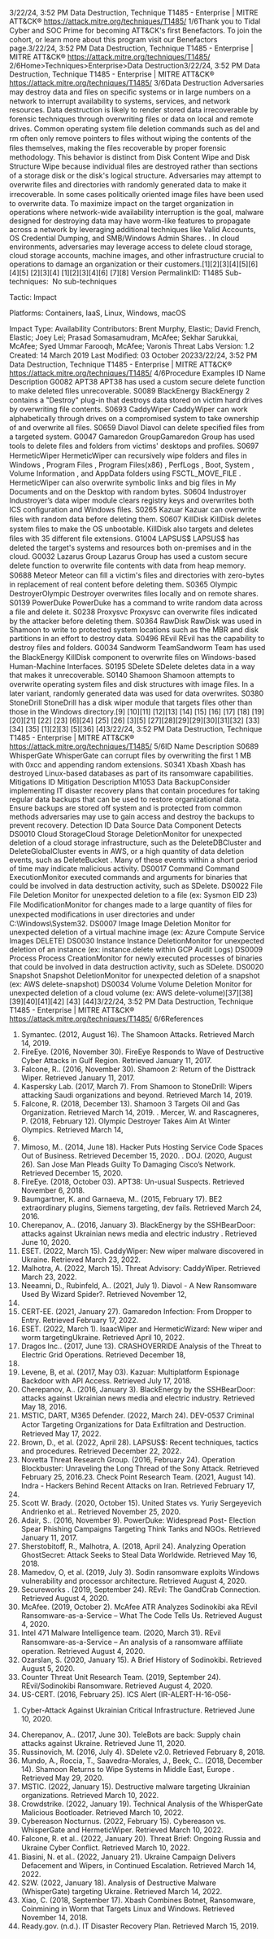 3/22/24, 3:52 PM Data Destruction, Technique T1485 - Enterprise | MITRE ATT&CK®
https://attack.mitre.org/techniques/T1485/ 1/6Thank you to Tidal Cyber and SOC Prime for becoming ATT&CK's ﬁrst Benefactors. To join the cohort, or learn more about this program visit our
Benefactors page.3/22/24, 3:52 PM Data Destruction, Technique T1485 - Enterprise | MITRE ATT&CK®
https://attack.mitre.org/techniques/T1485/ 2/6Home>Techniques>Enterprise>Data Destruction3/22/24, 3:52 PM Data Destruction, Technique T1485 - Enterprise | MITRE ATT&CK®
https://attack.mitre.org/techniques/T1485/ 3/6Data Destruction
Adversaries may destroy data and ﬁles on speciﬁc systems or in large numbers on a network to interrupt availability to systems, services,
and network resources. Data destruction is likely to render stored data irrecoverable by forensic techniques through overwriting ﬁles or data
on local and remote drives. Common operating system ﬁle deletion commands such as del and rm often only remove pointers
to ﬁles without wiping the contents of the ﬁles themselves, making the ﬁles recoverable by proper forensic methodology. This behavior is
distinct from Disk Content Wipe and Disk Structure Wipe because individual ﬁles are destroyed rather than sections of a storage disk or the
disk's logical structure.
Adversaries may attempt to overwrite ﬁles and directories with randomly generated data to make it irrecoverable. In some cases
politically oriented image ﬁles have been used to overwrite data.
To maximize impact on the target organization in operations where network-wide availability interruption is the goal, malware designed for
destroying data may have worm-like features to propagate across a network by leveraging additional techniques like Valid Accounts, OS
Credential Dumping, and SMB/Windows Admin Shares. .
In cloud environments, adversaries may leverage access to delete cloud storage, cloud storage accounts, machine images, and other
infrastructure crucial to operations to damage an organization or their customers.[1][2][3][4][5][6]
[4][5]
[2][3][4]
[1][2][3][4][6]
[7][8]
Version PermalinkID: T1485
Sub-techniques:  No sub-techniques

Tactic: Impact

Platforms: Containers, IaaS, Linux, Windows, macOS

Impact Type: Availability
Contributors: Brent Murphy, Elastic; David French, Elastic; Joey Lei; Prasad Somasamudram, McAfee; Sekhar Sarukkai, McAfee; Syed
Ummar Farooqh, McAfee; Varonis Threat Labs
Version: 1.2
Created: 14 March 2019
Last Modiﬁed: 03 October 20233/22/24, 3:52 PM Data Destruction, Technique T1485 - Enterprise | MITRE ATT&CK®
https://attack.mitre.org/techniques/T1485/ 4/6Procedure Examples
ID Name Description
G0082 APT38 APT38 has used a custom secure delete function to make deleted ﬁles unrecoverable.
S0089 BlackEnergy BlackEnergy 2 contains a "Destroy" plug-in that destroys data stored on victim hard drives by overwriting
ﬁle contents.
S0693 CaddyWiper CaddyWiper can work alphabetically through drives on a compromised system to take ownership of and
overwrite all ﬁles.
S0659 Diavol Diavol can delete speciﬁed ﬁles from a targeted system.
G0047 Gamaredon
GroupGamaredon Group has used tools to delete ﬁles and folders from victims' desktops and proﬁles.
S0697 HermeticWiper HermeticWiper can recursively wipe folders and ﬁles in Windows , Program Files , Program Files(x86) ,
PerfLogs , Boot, System , Volume Information , and AppData folders using FSCTL\_MOVE\_FILE .
HermeticWiper can also overwrite symbolic links and big ﬁles in My Documents and on the Desktop with
random bytes.
S0604 Industroyer Industroyer’s data wiper module clears registry keys and overwrites both ICS conﬁguration and Windows
ﬁles.
S0265 Kazuar Kazuar can overwrite ﬁles with random data before deleting them.
S0607 KillDisk KillDisk deletes system ﬁles to make the OS unbootable. KillDisk also targets and deletes ﬁles with 35
different ﬁle extensions.
G1004 LAPSUS$ LAPSUS$ has deleted the target's systems and resources both on-premises and in the cloud.
G0032 Lazarus Group Lazarus Group has used a custom secure delete function to overwrite ﬁle contents with data from heap
memory.
S0688 Meteor Meteor can ﬁll a victim's ﬁles and directories with zero-bytes in replacement of real content before deleting
them.
S0365 Olympic
DestroyerOlympic Destroyer overwrites ﬁles locally and on remote shares.
S0139 PowerDuke PowerDuke has a command to write random data across a ﬁle and delete it.
S0238 Proxysvc Proxysvc can overwrite ﬁles indicated by the attacker before deleting them.
S0364 RawDisk RawDisk was used in Shamoon to write to protected system locations such as the MBR and disk partitions
in an effort to destroy data.
S0496 REvil REvil has the capability to destroy ﬁles and folders.
G0034 Sandworm
TeamSandworm Team has used the BlackEnergy KillDisk component to overwrite ﬁles on Windows-based
Human-Machine Interfaces. 
S0195 SDelete SDelete deletes data in a way that makes it unrecoverable.
S0140 Shamoon Shamoon attempts to overwrite operating system ﬁles and disk structures with image ﬁles. In a later
variant, randomly generated data was used for data overwrites.
S0380 StoneDrill StoneDrill has a disk wiper module that targets ﬁles other than those in the Windows directory.[9]
[10][11]
[12][13]
[14]
[15]
[16]
[17]
[18]
[19]
[20][21]
[22]
[23]
[6][24]
[25]
[26]
[3][5]
[27][28][29][29][30][31][32]
[33][34]
[35]
[1][2][3]
[5][36]
[4]3/22/24, 3:52 PM Data Destruction, Technique T1485 - Enterprise | MITRE ATT&CK®
https://attack.mitre.org/techniques/T1485/ 5/6ID Name Description
S0689 WhisperGate WhisperGate can corrupt ﬁles by overwriting the ﬁrst 1 MB with 0xcc and appending random extensions.
S0341 Xbash Xbash has destroyed Linux-based databases as part of its ransomware capabilities.
Mitigations
ID Mitigation Description
M1053 Data
BackupConsider implementing IT disaster recovery plans that contain procedures for taking regular data backups that
can be used to restore organizational data. Ensure backups are stored off system and is protected from
common methods adversaries may use to gain access and destroy the backups to prevent recovery.
Detection
ID Data Source Data Component Detects
DS0010 Cloud StorageCloud Storage
DeletionMonitor for unexpected deletion of a cloud storage infrastructure, such as the
DeleteDBCluster and DeleteGlobalCluster events in AWS, or a high quantity of data
deletion events, such as DeleteBucket . Many of these events within a short period of
time may indicate malicious activity.
DS0017 Command Command
ExecutionMonitor executed commands and arguments for binaries that could be involved in data
destruction activity, such as SDelete.
DS0022 File File Deletion Monitor for unexpected deletion to a ﬁle (ex: Sysmon EID 23)
File
ModiﬁcationMonitor for changes made to a large quantity of ﬁles for unexpected modiﬁcations in
user directories and under C:\Windows\System32.
DS0007 Image Image Deletion Monitor for unexpected deletion of a virtual machine image (ex: Azure Compute Service
Images DELETE)
DS0030 Instance Instance
DeletionMonitor for unexpected deletion of an instance (ex: instance.delete within GCP Audit
Logs)
DS0009 Process Process
CreationMonitor for newly executed processes of binaries that could be involved in data
destruction activity, such as SDelete.
DS0020 Snapshot Snapshot
DeletionMonitor for unexpected deletion of a snapshot (ex: AWS delete-snapshot)
DS0034 Volume Volume Deletion Monitor for unexpected deletion of a cloud volume (ex: AWS delete-volume)[37][38][39][40][41][42]
[43]
[44]3/22/24, 3:52 PM Data Destruction, Technique T1485 - Enterprise | MITRE ATT&CK®
https://attack.mitre.org/techniques/T1485/ 6/6References
1. Symantec. (2012, August 16). The Shamoon Attacks.
Retrieved March 14, 2019.
2. FireEye. (2016, November 30). FireEye Responds to Wave of
Destructive Cyber Attacks in Gulf Region. Retrieved January
11, 2017.
3. Falcone, R.. (2016, November 30). Shamoon 2: Return of the
Disttrack Wiper. Retrieved January 11, 2017.
4. Kaspersky Lab. (2017, March 7). From Shamoon to StoneDrill:
Wipers attacking Saudi organizations and beyond. Retrieved
March 14, 2019.
5. Falcone, R. (2018, December 13). Shamoon 3 Targets Oil and
Gas Organization. Retrieved March 14, 2019.
. Mercer, W. and Rascagneres, P. (2018, February 12). Olympic
Destroyer Takes Aim At Winter Olympics. Retrieved March 14,
2019.
7. Mimoso, M.. (2014, June 18). Hacker Puts Hosting Service
Code Spaces Out of Business. Retrieved December 15, 2020.
. DOJ. (2020, August 26). San Jose Man Pleads Guilty To
Damaging Cisco’s Network. Retrieved December 15, 2020.
9. FireEye. (2018, October 03). APT38: Un-usual Suspects.
Retrieved November 6, 2018.
10. Baumgartner, K. and Garnaeva, M.. (2015, February 17). BE2
extraordinary plugins, Siemens targeting, dev fails. Retrieved
March 24, 2016.
11. Cherepanov, A.. (2016, January 3). BlackEnergy by the
SSHBearDoor: attacks against Ukrainian news media and
electric industry . Retrieved June 10, 2020.
12. ESET. (2022, March 15). CaddyWiper: New wiper malware
discovered in Ukraine. Retrieved March 23, 2022.
13. Malhotra, A. (2022, March 15). Threat Advisory: CaddyWiper.
Retrieved March 23, 2022.
14. Neeamni, D., Rubinfeld, A.. (2021, July 1). Diavol - A New
Ransomware Used By Wizard Spider?. Retrieved November 12,
2021.
15. CERT-EE. (2021, January 27). Gamaredon Infection: From
Dropper to Entry. Retrieved February 17, 2022.
1. ESET. (2022, March 1). IsaacWiper and HermeticWizard: New
wiper and worm targetingUkraine. Retrieved April 10, 2022.
17. Dragos Inc.. (2017, June 13). CRASHOVERRIDE Analysis of
the Threat to Electric Grid Operations. Retrieved December 18,
2020.
1. Levene, B, et al. (2017, May 03). Kazuar: Multiplatform
Espionage Backdoor with API Access. Retrieved July 17, 2018.
19. Cherepanov, A.. (2016, January 3). BlackEnergy by the
SSHBearDoor: attacks against Ukrainian news media and
electric industry. Retrieved May 18, 2016.
20. MSTIC, DART, M365 Defender. (2022, March 24). DEV-0537
Criminal Actor Targeting Organizations for Data Exﬁltration
and Destruction. Retrieved May 17, 2022.
21. Brown, D., et al. (2022, April 28). LAPSUS$: Recent techniques,
tactics and procedures. Retrieved December 22, 2022.
22. Novetta Threat Research Group. (2016, February 24).
Operation Blockbuster: Unraveling the Long Thread of the
Sony Attack. Retrieved February 25, 2016.23. Check Point Research Team. (2021, August 14). Indra -
Hackers Behind Recent Attacks on Iran. Retrieved February 17,
2022.
24. Scott W. Brady. (2020, October 15). United States vs. Yuriy
Sergeyevich Andrienko et al.. Retrieved November 25, 2020.
25. Adair, S.. (2016, November 9). PowerDuke: Widespread Post-
Election Spear Phishing Campaigns Targeting Think Tanks
and NGOs. Retrieved January 11, 2017.
2. Sherstobitoff, R., Malhotra, A. (2018, April 24). Analyzing
Operation GhostSecret: Attack Seeks to Steal Data Worldwide.
Retrieved May 16, 2018.
27. Mamedov, O, et al. (2019, July 3). Sodin ransomware exploits
Windows vulnerability and processor architecture. Retrieved
August 4, 2020.
2. Secureworks . (2019, September 24). REvil: The GandCrab
Connection. Retrieved August 4, 2020.
29. McAfee. (2019, October 2). McAfee ATR Analyzes Sodinokibi
aka REvil Ransomware-as-a-Service – What The Code Tells
Us. Retrieved August 4, 2020.
30. Intel 471 Malware Intelligence team. (2020, March 31). REvil
Ransomware-as-a-Service – An analysis of a ransomware
aﬃliate operation. Retrieved August 4, 2020.
31. Ozarslan, S. (2020, January 15). A Brief History of Sodinokibi.
Retrieved August 5, 2020.
32. Counter Threat Unit Research Team. (2019, September 24).
REvil/Sodinokibi Ransomware. Retrieved August 4, 2020.
33. US-CERT. (2016, February 25). ICS Alert (IR-ALERT-H-16-056-
01) Cyber-Attack Against Ukrainian Critical Infrastructure.
Retrieved June 10, 2020.
34. Cherepanov, A.. (2017, June 30). TeleBots are back: Supply
chain attacks against Ukraine. Retrieved June 11, 2020.
35. Russinovich, M. (2016, July 4). SDelete v2.0. Retrieved
February 8, 2018.
3. Mundo, A., Roccia, T., Saavedra-Morales, J., Beek, C.. (2018,
December 14). Shamoon Returns to Wipe Systems in Middle
East, Europe . Retrieved May 29, 2020.
37. MSTIC. (2022, January 15). Destructive malware targeting
Ukrainian organizations. Retrieved March 10, 2022.
3. Crowdstrike. (2022, January 19). Technical Analysis of the
WhisperGate Malicious Bootloader. Retrieved March 10, 2022.
39. Cybereason Nocturnus. (2022, February 15). Cybereason vs.
WhisperGate and HermeticWiper. Retrieved March 10, 2022.
40. Falcone, R. et al.. (2022, January 20). Threat Brief: Ongoing
Russia and Ukraine Cyber Conﬂict. Retrieved March 10, 2022.
41. Biasini, N. et al.. (2022, January 21). Ukraine Campaign
Delivers Defacement and Wipers, in Continued Escalation.
Retrieved March 14, 2022.
42. S2W. (2022, January 18). Analysis of Destructive Malware
(WhisperGate) targeting Ukraine. Retrieved March 14, 2022.
43. Xiao, C. (2018, September 17). Xbash Combines Botnet,
Ransomware, Coinmining in Worm that Targets Linux and
Windows. Retrieved November 14, 2018.
44. Ready.gov. (n.d.). IT Disaster Recovery Plan. Retrieved March
15, 2019.